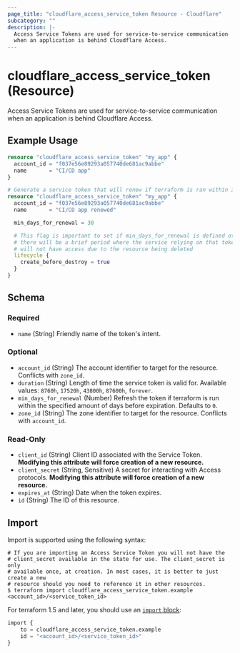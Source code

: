 ```yaml
---
page_title: "cloudflare_access_service_token Resource - Cloudflare"
subcategory: ""
description: |-
  Access Service Tokens are used for service-to-service communication
  when an application is behind Cloudflare Access.
---
```


# cloudflare_access_service_token (Resource)

Access Service Tokens are used for service-to-service communication
when an application is behind Cloudflare Access.

## Example Usage

```terraform
resource "cloudflare_access_service_token" "my_app" {
  account_id = "f037e56e89293a057740de681ac9abbe"
  name       = "CI/CD app"
}

# Generate a service token that will renew if terraform is ran within 30 days of expiration
resource "cloudflare_access_service_token" "my_app" {
  account_id = "f037e56e89293a057740de681ac9abbe"
  name       = "CI/CD app renewed"

  min_days_for_renewal = 30

  # This flag is important to set if min_days_for_renewal is defined otherwise
  # there will be a brief period where the service relying on that token
  # will not have access due to the resource being deleted
  lifecycle {
    create_before_destroy = true
  }
}
```
<!-- schema generated by tfplugindocs -->
## Schema

### Required

- `name` (String) Friendly name of the token's intent.

### Optional

- `account_id` (String) The account identifier to target for the resource. Conflicts with `zone_id`.
- `duration` (String) Length of time the service token is valid for. Available values: `8760h`, `17520h`, `43800h`, `87600h`, `forever`.
- `min_days_for_renewal` (Number) Refresh the token if terraform is run within the specified amount of days before expiration. Defaults to `0`.
- `zone_id` (String) The zone identifier to target for the resource. Conflicts with `account_id`.

### Read-Only

- `client_id` (String) Client ID associated with the Service Token. **Modifying this attribute will force creation of a new resource.**
- `client_secret` (String, Sensitive) A secret for interacting with Access protocols. **Modifying this attribute will force creation of a new resource.**
- `expires_at` (String) Date when the token expires.
- `id` (String) The ID of this resource.

## Import

Import is supported using the following syntax:

```shell
# If you are importing an Access Service Token you will not have the
# client_secret available in the state for use. The client_secret is only
# available once, at creation. In most cases, it is better to just create a new
# resource should you need to reference it in other resources.
$ terraform import cloudflare_access_service_token.example <account_id>/<service_token_id>
```

For terraform 1.5 and later, you should use an [`import` block](https://developer.hashicorp.com/terraform/language/import):
```terraform
import {
    to = cloudflare_access_service_token.example
    id = "<account_id>/<service_token_id>"
}
```
